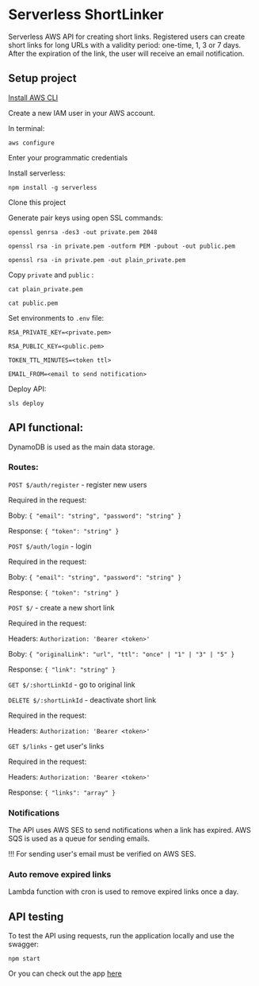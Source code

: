 # Serverless ShortLinker

Serverless AWS API for creating short links. Registered users can create short links for long URLs with a validity period: one-time, 1, 3 or 7 days. After the expiration of the link, the user will receive an email notification.

## Setup project

[Install AWS CLI](https://docs.aws.amazon.com/cli/latest/userguide/getting-started-install.html)

Create a new IAM user in your AWS account.

In terminal:

`aws configure`

Enter your programmatic credentials

Install serverless:

`npm install -g serverless`

Clone this project

Generate pair keys using open SSL commands:

`openssl genrsa -des3 -out private.pem 2048`

`openssl rsa -in private.pem -outform PEM -pubout -out public.pem`

`openssl rsa -in private.pem -out plain_private.pem`

Copy `private` and `public` :

`cat plain_private.pem`

`cat public.pem`

Set environments to `.env` file:

`RSA_PRIVATE_KEY=<private.pem>`

`RSA_PUBLIC_KEY=<public.pem>`

`TOKEN_TTL_MINUTES=<token ttl>`

`EMAIL_FROM=<email to send notification>`

Deploy API:

`sls deploy`

## API functional:

DynamoDB is used as the main data storage.

### Routes:

`POST $/auth/register` - register new users

Required in the request:

Boby:
`{
  "email": "string",
  "password": "string"
}`

Response:
`{
  "token": "string"
}`

`POST $/auth/login` - login

Required in the request:

Boby:
`{
  "email": "string",
  "password": "string"
}`

Response:
`{
  "token": "string"
}`

`POST $/` - create a new short link

Required in the request:

Headers: `Authorization: 'Bearer <token>'`

Boby:
`{
  "originalLink": "url",
  "ttl": "once" | "1" | "3" | "5"
}`

Response:
`{
  "link": "string"
}`

`GET $/:shortLinkId` - go to original link

`DELETE $/:shortLinkId` - deactivate short link

Required in the request:

Headers: `Authorization: 'Bearer <token>'`

`GET $/links` - get user's links

Required in the request:

Headers: `Authorization: 'Bearer <token>'`

Response:
`{
  "links": "array"
}`

### Notifications

The API uses AWS SES to send notifications when a link has expired. AWS SQS is used as a queue for sending emails.

!!! For sending user's email must be verified on AWS SES.

### Auto remove expired links

Lambda function with cron is used to remove expired links once a day.

## API testing

To test the API using requests, run the application locally and use the swagger:

`npm start`

Or you can check out the app [here](https://dxf13daxt5.execute-api.eu-north-1.amazonaws.com/swagger)
